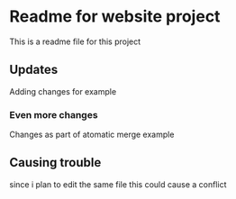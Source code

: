 # Readme for website project

This is a readme file for this project

## Updates

Adding changes for example

### Even more changes

Changes as part of atomatic merge example

## Causing trouble

since i plan to edit the same file this could cause a conflict
